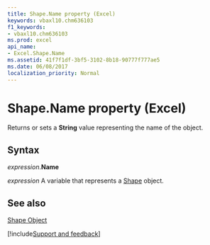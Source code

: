 ```yaml
---
title: Shape.Name property (Excel)
keywords: vbaxl10.chm636103
f1_keywords:
- vbaxl10.chm636103
ms.prod: excel
api_name:
- Excel.Shape.Name
ms.assetid: 41f7f1df-3bf5-3102-8b18-90777f777ae5
ms.date: 06/08/2017
localization_priority: Normal
---
```



# Shape.Name property (Excel)

Returns or sets a  **String** value representing the name of the object.


## Syntax

_expression_.**Name**

_expression_ A variable that represents a [Shape](./Excel.Shape.md) object.


## See also


[Shape Object](Excel.Shape.md)

[!include[Support and feedback](~/includes/feedback-boilerplate.md)]
